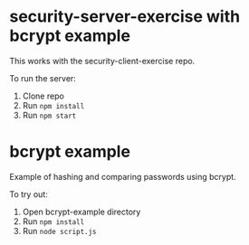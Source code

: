 # security-server-exercise with bcrypt example
This works with the security-client-exercise repo.

To run the server:
1. Clone repo
2. Run `npm install`
3. Run `npm start`

# bcrypt example
Example of hashing and comparing passwords using bcrypt.

To try out:
1. Open bcrypt-example directory
2. Run `npm install`
3. Run `node script.js`
